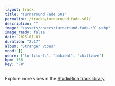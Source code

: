 ```yaml
---
layout: track
title: "Turnaround Fade S01"
permalink: /tracks/turnaround-fade-s01/
description: ""
image: "/assets/covers/turnaround-fade-s01.webp"
image_ready: false
date: 2025-01-01
duration: "2:17"
album: "Stranger Vibes"
mood: []
genre: ["lo-filo-fi", "ambient", "chillwave"]
bpm: 136
key: "F#"
---
```


Explore more vibes in the [StudioRich track library](/tracks/).
